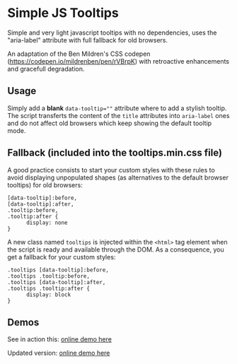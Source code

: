 # Simple JS Tooltips

Simple and very light javascript tooltips with no dependencies, uses the "aria-label" attribute with full fallback for old browsers.

An adaptation of the Ben Mildren's CSS codepen (https://codepen.io/mildrenben/pen/rVBrpK) with retroactive enhancements and gracefull degradation.

## Usage

Simply add a **blank** `data-tooltip=""` attribute where to add a stylish tooltip. The script transferts the content of the `title` attributes into `aria-label` ones and do not affect old browsers which keep showing the default tooltip mode.

## Fallback (included into the tooltips.min.css file)

A good practice consists to start your custom styles with these rules to avoid displaying unpopulated shapes (as alternatives to the default browser tooltips) for old browsers:

    [data-tooltip]:before,
    [data-tooltip]:after,
    .tooltip:before,
    .tooltip:after {
          display: none
    }

A new class named `tooltips` is injected within the `<html>` tag element when the script is ready and available through the DOM. As a consequence, you get a fallback for your custom styles:

    .tooltips [data-tooltip]:before,
    .tooltips .tooltip:before,
    .tooltips [data-tooltip]:after,
    .tooltips .tooltip:after {
          display: block
    }

## Demos

See in action this: [online demo here](http://jsfiddle.net/1js5x9v7/2/)

Updated version: [online demo here](http://jsfiddle.net/1js5x9v7/6/)
